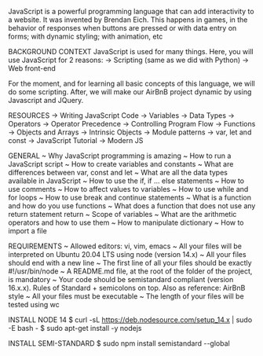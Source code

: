 JavaScript is a powerful programming language that can add interactivity to a website. It was invented by Brendan Eich.
This happens in games, in the behavior of responses when buttons are pressed or with data entry on forms; with dynamic styling; with animation, etc



BACKGROUND CONTEXT 
JavaScript is used for many things. Here, you will use JavaScript for 2 reasons:
-> Scripting (same as we did with Python)
-> Web front-end


For the moment, and for learning all basic concepts of this language, we will do some scripting. After, we will make our AirBnB project dynamic by using Javascript and JQuery.


RESOURCES 
-> Writing JavaScript Code
-> Variables
-> Data Types
-> Operators
-> Operator Precedence
-> Controlling Program Flow
-> Functions
-> Objects and Arrays
-> Intrinsic Objects
-> Module patterns
-> var, let and const
-> JavaScript Tutorial
-> Modern JS



GENERAL
~ Why JavaScript programming is amazing
~ How to run a JavaScript script
~ How to create variables and constants
~ What are differences between var, const and let
~ What are all the data types available in JavaScript
~ How to use the if, if ... else statements
~ How to use comments
~ How to affect values to variables
~ How to use while and for loops
~ How to use break and continue statements
~ What is a function and how do you use functions
~ What does a function that does not use any return statement return
~ Scope of variables
~ What are the arithmetic operators and how to use them
~ How to manipulate dictionary
~ How to import a file



REQUIREMENTS
~ Allowed editors: vi, vim, emacs
~ All your files will be interpreted on Ubuntu 20.04 LTS using node (version 14.x)
~ All your files should end with a new line
~ The first line of all your files should be exactly #!/usr/bin/node
~ A README.md file, at the root of the folder of the project, is mandatory
~ Your code should be semistandard compliant (version 16.x.x). Rules of Standard + semicolons on top. Also as reference: AirBnB style
~ All your files must be executable
~ The length of your files will be tested using wc



INSTALL NODE 14
$ curl -sL https://deb.nodesource.com/setup_14.x | sudo -E bash -
$ sudo apt-get install -y nodejs


INSTALL SEMI-STANDARD
$ sudo npm install semistandard --global


